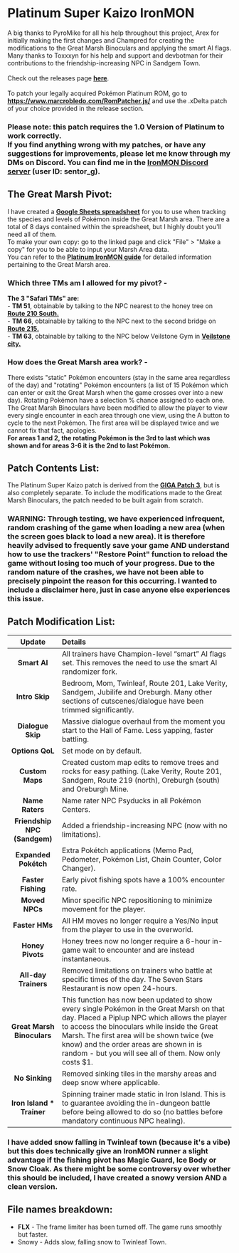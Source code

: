# Platinum Super Kaizo IronMON
A big thanks to PyroMike for all his help throughout this project, Arex for initially making the first changes and Champred for creating the modifications to the Great Marsh Binoculars and applying the smart AI flags. Many thanks to Toxxxyn for his help and support and devbotman for their contributions to the friendship-increasing NPC in Sandgem Town.
<br><br>
Check out the releases page [**here**](https://github.com/SentorG/PlatinumSuperKaizo/releases).
<br><br>
To patch your legally acquired Pokémon Platinum ROM, go to **https://www.marcrobledo.com/RomPatcher.js/** and use the .xDelta patch of your choice provided in the release section.

### **Please note:** this patch requires the **1.0 Version** of Platinum to work correctly.<br>If you find anything wrong with my patches, or have any suggestions for improvements, please let me know through my DMs on Discord. You can find me in the **[IronMON Discord server](https://discord.com/invite/jFPYsZAhjX) (user ID: sentor_g)**.

## The Great Marsh Pivot:
I have created a [**Google Sheets spreadsheet**](https://docs.google.com/spreadsheets/d/17ogpFOxqWgTNwNOs4q2Gda6FU8mMM-UHDDz_XMbYpbw/edit?usp=sharing) for you to use when tracking the species and levels of Pokémon inside the Great Marsh area. There are a total of 8 days contained within the spreadsheet, but I highly doubt you'll need all of them.<br>To make your own copy: go to the linked page and click "File" > "Make a copy" for you to be able to input your Marsh Area data.<br>You can refer to the [**Platinum IronMON guide**](https://docs.google.com/document/d/1Qd4mbwQxreLnbRLA5tWRjsZPlCUlWVMjBvNjI9tu7gs/edit?tab=t.0#heading=h.qsa502koukjk) for detailed information pertaining to the Great Marsh area.

### Which three TMs am I allowed for my pivot? -
**The 3 "Safari TMs" are:**
<br>- **TM 51**, obtainable by talking to the NPC nearest to the honey tree on [**Route 210 South.**](https://bulbapedia.bulbagarden.net/wiki/Appendix:Platinum_walkthrough/Section_7#Route_210_(south))
<br>- **TM 66**, obtainable by talking to the NPC next to the second bridge on [**Route 215.**](https://bulbapedia.bulbagarden.net/wiki/Appendix:Platinum_walkthrough/Section_8#Route_215)
<br>- **TM 63**, obtainable by talking to the NPC below Veilstone Gym in [**Veilstone city.**](https://bulbapedia.bulbagarden.net/wiki/Appendix:Platinum_walkthrough/Section_8#Veilstone_City)

### How does the Great Marsh area work? -
There exists "static" Pokémon encounters (stay in the same area regardless of the day) and "rotating" Pokémon encounters (a list of 15 Pokémon which can enter or exit the Great Marsh when the game crosses over into a new day). Rotating Pokémon have a selection % chance assigned to each one.<br>The Great Marsh Binoculars have been modified to allow the player to view every single encounter in each area through one view, using the A button to cycle to the next Pokémon. The first area will be displayed twice and we cannot fix that fact, apologies.<br>**For areas 1 and 2, the rotating Pokémon is the 3rd to last which was shown and for areas 3-6 it is the 2nd to last Pokémon.**
## Patch Contents List:
The Platinum Super Kaizo patch is derived from the [**GIGA Patch 3**](https://github.com/SentorG/NewPlatPatch/releases/tag/v3.0), but is also completely separate. To include the modifications made to the Great Marsh Binoculars, the patch needed to be built again from scratch.

### **WARNING:** Through testing, we have experienced infrequent, random crashing of the game when loading a new area (when the screen goes black to load a new area). It is therefore heavily advised to frequently save your game **AND** understand how to use the trackers' "Restore Point" function to reload the game without losing too much of your progress. Due to the random nature of the crashes, we have not been able to precisely pinpoint the reason for this occurring. I wanted to include a disclaimer here, just in case anyone else experiences this issue.

## Patch Modification List:
| **Update** | **Details** |
|:-:|:-|
| **Smart AI** | All trainers have Champion-level “smart” AI flags set. This removes the need to use the smart AI randomizer fork. |
| **Intro Skip** | Bedroom, Mom, Twinleaf, Route 201, Lake Verity, Sandgem, Jubilife and Oreburgh. Many other sections of cutscenes/dialogue have been trimmed significantly. |
| **Dialogue Skip** | Massive dialogue overhaul from the moment you start to the Hall of Fame. Less yapping, faster battling. |
| **Options QoL** | Set mode on by default. |
| **Custom Maps** | Created custom map edits to remove trees and rocks for easy pathing. (Lake Verity, Route 201, Sandgem, Route 219 (north), Oreburgh (south) and Oreburgh Mine. |
| **Name Raters** | Name rater NPC Psyducks in all Pokémon Centers. |
| **Friendship NPC (Sandgem)** | Added a friendship-increasing NPC (now with no limitations). |
| **Expanded Pokétch** | Extra Pokétch applications (Memo Pad, Pedometer, Pokémon List, Chain Counter, Color Changer). |
| **Faster Fishing** | Early pivot fishing spots have a 100% encounter rate. |
| **Moved NPCs** | Minor specific NPC repositioning to minimize movement for the player. |
| **Faster HMs** | All HM moves no longer require a Yes/No input from the player to use in the overworld. |
| **Honey Pivots** | Honey trees now no longer require a 6-hour in-game wait to encounter and are instead instantaneous. |
| **All-day Trainers** | Removed limitations on trainers who battle at specific times of the day. The Seven Stars Restaurant is now open 24-hours. |
| **Great Marsh Binoculars** | This function has now been updated to show every single Pokémon in the Great Marsh on that day. Placed a Piplup NPC which allows the player to access the binoculars while inside the Great Marsh. The first area will be shown twice (we know) and the order areas are shown in is random - but you will see all of them. Now only costs $1. |
| **No Sinking** | Removed sinking tiles in the marshy areas and deep snow where applicable. |
| **Iron Island * Trainer** | Spinning trainer made static in Iron Island. This is to guarantee avoiding the in-dungeon battle before being allowed to do so (no battles before mandatory continuous NPC healing). |

### I have added snow falling in Twinleaf town (because it's a vibe) but this does technically give an IronMON runner a slight advantage if the fishing pivot has Magic Guard, Ice Body or Snow Cloak. As there might be some controversy over whether this should be included, I have created a snowy version AND a clean version.

## File names breakdown:
- **FLX** - The frame limiter has been turned off. The game runs smoothly but faster.
- Snowy - Adds slow, falling snow to Twinleaf Town.

